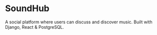 # SoundHub
A social platform where users can discuss and discover music. Built with Django, React &amp; PostgreSQL.
